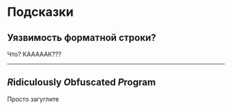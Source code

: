 # Подсказки
## Уязвимость форматной строки?
Что? КАААААК???

---

## *R*idiculously *O*bfuscated *P*rogram
Просто загуглите
